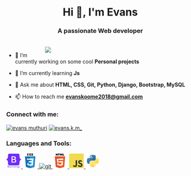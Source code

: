 <!-----[![MasterHead](https://c1.wallpaperflare.com/preview/663/399/690/web-page-htlm-code-programming.jpg)](https://EvansMuthuri.io)------>
<h1 align="center">Hi 👋, I'm Evans</h1>
<h3 align="center">A passionate Web developer</h3> <br>
<img align="right" width="400" src="https://media3.giphy.com/media/qgQUggAC3Pfv687qPC/giphy.gif?cid=ecf05e47wayopmcrg8qqachj39hwzu0x4bxpemgnj7hfyu2k&ep=v1_gifs_search&rid=giphy.gif&ct=g">

- 🔭 I’m currently working on some cool **Personal projects**

- 🌱 I’m currently learning **Js**

- 💬 Ask me about **HTML, CSS, Git, Python, Django, Bootstrap, MySQL**

- 📫 How to reach me **evanskoome2018@gmail.com**

<h3 align="left">Connect with me:</h3>
<p align="left">
<a href="https://linkedin.com/in/evans muthuri" target="blank"><img align="center" src="https://raw.githubusercontent.com/rahuldkjain/github-profile-readme-generator/master/src/images/icons/Social/linked-in-alt.svg" alt="evans muthuri" height="30" width="40" /></a>
<a href="https://instagram.com/evans.k.m_" target="blank"><img align="center" src="https://raw.githubusercontent.com/rahuldkjain/github-profile-readme-generator/master/src/images/icons/Social/instagram.svg" alt="evans.k.m_" height="30" width="40" /></a>
</p>

<h3 align="left">Languages and Tools:</h3>
<p align="left"> <a href="https://getbootstrap.com" target="_blank" rel="noreferrer"> <img src="https://raw.githubusercontent.com/devicons/devicon/master/icons/bootstrap/bootstrap-plain-wordmark.svg" alt="bootstrap" width="40" height="40"/> </a> <a href="https://www.w3schools.com/css/" target="_blank" rel="noreferrer">
  <img src="https://raw.githubusercontent.com/devicons/devicon/master/icons/css3/css3-original-wordmark.svg" alt="css3" width="40" height="40"/> </a>
  <a href="https://git-scm.com/" target="_blank" rel="noreferrer"> <img src="https://www.vectorlogo.zone/logos/git-scm/git-scm-icon.svg" alt="git" width="40" height="40"/> </a> 
  <a href="https://www.w3.org/html/" target="_blank" rel="noreferrer">
    <img src="https://raw.githubusercontent.com/devicons/devicon/master/icons/html5/html5-original-wordmark.svg" alt="html5" width="40" height="40"/> </a>
  <a href="https://developer.mozilla.org/en-US/docs/Web/JavaScript" target="_blank" rel="noreferrer"> 
    <img src="https://raw.githubusercontent.com/devicons/devicon/master/icons/javascript/javascript-original.svg" alt="javascript" width="40" height="40"/> </a> 
  <a href="https://www.python.org" target="_blank" rel="noreferrer">
    <img src="https://raw.githubusercontent.com/devicons/devicon/master/icons/python/python-original.svg" alt="python" width="40" height="40"/> </a> 
</p>

<!--- <p><img align="left" src="https://github-readme-stats.vercel.app/api/top-langs?username=evansmuthuri&show_icons=true&locale=en&layout=compact" alt="evansmuthuri" /></p> ----->

 <!--- <p>&nbsp;<img align="center" src="https://github-readme-stats.vercel.app/api?username=evansmuthuri&show_icons=true&locale=en" alt="evansmuthuri" /></p>   --->


 <!-- <p><img align="center" src="https://github-readme-streak-stats.herokuapp.com/?user=evansmuthuri&" alt="evansmuthuri" /></p>  -->

